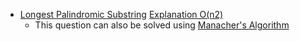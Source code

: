 * [Longest Palindromic Substring](https://www.interviewbit.com/problems/longest-palindromic-substring/)
  [Explanation O(n2)](https://medium.com/@bhprtk/longest-palindromic-substring-a8190fab03ff)
   * This question can also be solved using [Manacher's Algorithm](https://www.hackerearth.com/practice/algorithms/string-algorithm/manachars-algorithm/tutorial/)
